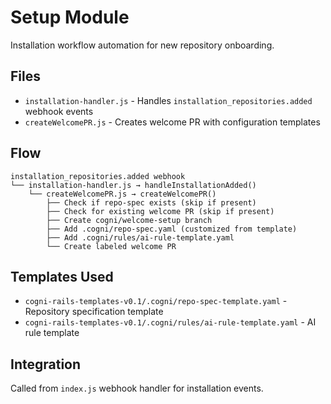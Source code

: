 # Setup Module

Installation workflow automation for new repository onboarding.

## Files
- `installation-handler.js` - Handles `installation_repositories.added` webhook events
- `createWelcomePR.js` - Creates welcome PR with configuration templates

## Flow
```
installation_repositories.added webhook
└── installation-handler.js → handleInstallationAdded()
    └── createWelcomePR.js → createWelcomePR()
        ├── Check if repo-spec exists (skip if present)
        ├── Check for existing welcome PR (skip if present) 
        ├── Create cogni/welcome-setup branch
        ├── Add .cogni/repo-spec.yaml (customized from template)
        ├── Add .cogni/rules/ai-rule-template.yaml
        └── Create labeled welcome PR
```

## Templates Used
- `cogni-rails-templates-v0.1/.cogni/repo-spec-template.yaml` - Repository specification template
- `cogni-rails-templates-v0.1/.cogni/rules/ai-rule-template.yaml` - AI rule template

## Integration
Called from `index.js` webhook handler for installation events.